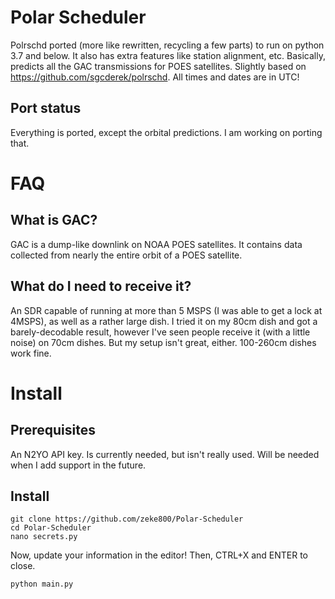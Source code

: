 # Polar Scheduler
Polrschd ported (more like rewritten, recycling a few parts) to run on python 3.7 and below. It also has extra features like station alignment, etc. Basically, predicts all the GAC transmissions for POES satellites. Slightly based on https://github.com/sgcderek/polrschd. All times and dates are in UTC! 
## Port status
Everything is ported, except the orbital predictions. I am working on porting that.

# FAQ

## What is GAC?

GAC is a dump-like downlink on NOAA POES satellites. It contains data collected from nearly the entire orbit of a POES satellite.

## What do I need to receive it?

An SDR capable of running at more than 5 MSPS (I was able to get a lock at 4MSPS), as well as a rather large dish. I tried it on my 80cm dish and got a barely-decodable result, however I've seen people receive it (with a little noise) on 70cm dishes. But my setup isn't great, either. 100-260cm dishes work fine.

# Install
## Prerequisites
An N2YO API key. Is currently needed, but isn't really used. Will be needed when I add support in the future.
## Install
``` shell
git clone https://github.com/zeke800/Polar-Scheduler
cd Polar-Scheduler
nano secrets.py
```
Now, update your information in the editor! Then, CTRL+X and ENTER to close. 
``` shell
python main.py
```
